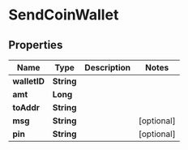 
# SendCoinWallet

## Properties
Name | Type | Description | Notes
------------ | ------------- | ------------- | -------------
**walletID** | **String** |  | 
**amt** | **Long** |  | 
**toAddr** | **String** |  | 
**msg** | **String** |  |  [optional]
**pin** | **String** |  |  [optional]



